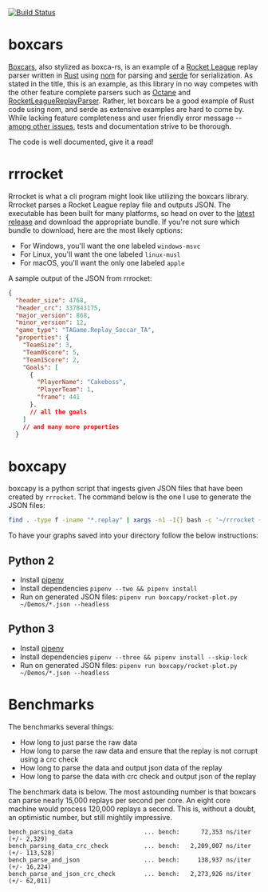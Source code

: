 [![Build
Status](https://travis-ci.org/nickbabcock/boxcars.svg?branch=master)](https://travis-ci.org/nickbabcock/boxcars)

# boxcars

[Boxcars](https://github.com/nickbabcock/boxcars), also stylized as boxca-rs,
is an example of a [Rocket League](http://www.rocketleaguegame.com/) replay
parser written in [Rust](https://www.rust-lang.org/en-US/) using
[nom](https://github.com/Geal/nom) for parsing and
[serde](https://github.com/serde-rs/serde) for serialization. As stated in the
title, this is an example, as this library in no way competes with the other
feature complete parsers such as [Octane](https://github.com/tfausak/octane)
and
[RocketLeagueReplayParser](https://github.com/jjbott/RocketLeagueReplayParser).
Rather, let boxcars be a good example of Rust code using nom, and serde as
extensive examples are hard to come by. While lacking feature completeness and
user friendly error message -- [among other
issues](https://github.com/nickbabcock/boxcars/issues), tests and documentation
strive to be thorough.

The code is well documented, give it a read!

# rrrocket

Rrrocket is what a cli program might look like utilizing the boxcars library.
Rrrocket parses a Rocket League replay file and outputs JSON. The executable
has been built for many platforms, so head on over to the [latest
release](https://github.com/nickbabcock/boxcars/releases/latest) and download
the appropriate bundle. If you're not sure which bundle to download, here are
the most likely options:

- For Windows, you'll want the one labeled `windows-msvc`
- For Linux, you'll want the one labeled `linux-musl`
- For macOS, you'll want the only one labeled `apple`

A sample output of the JSON from rrrocket:

```json
{
  "header_size": 4768,
  "header_crc": 337843175,
  "major_version": 868,
  "minor_version": 12,
  "game_type": "TAGame.Replay_Soccar_TA",
  "properties": {
    "TeamSize": 3,
    "Team0Score": 5,
    "Team1Score": 2,
    "Goals": [
      {
        "PlayerName": "Cakeboss",
        "PlayerTeam": 1,
        "frame": 441
      },
      // all the goals
    ]
    // and many more properties
  }
```

# boxcapy

boxcapy is a python script that ingests given JSON files that have been created
by `rrrocket`. The command below is the one I use to generate the JSON files:

```bash
find . -type f -iname "*.replay" | xargs -n1 -I{} bash -c '~/rrrocket {} > {}.json'
```

To have your graphs saved into your directory follow the below instructions:

## Python 2

- Install [pipenv](https://docs.pipenv.org/install.html#installing-pipenv)
- Install dependencies `pipenv --two && pipenv install`
- Run on generated JSON files: `pipenv run boxcapy/rocket-plot.py ~/Demos/*.json --headless`

## Python 3

- Install [pipenv](https://docs.pipenv.org/install.html#installing-pipenv)
- Install dependencies `pipenv --three && pipenv install --skip-lock`
- Run on generated JSON files: `pipenv run boxcapy/rocket-plot.py ~/Demos/*.json --headless`

# Benchmarks

The benchmarks several things:

- How long to just parse the raw data
- How long to parse the raw data and ensure that the replay is not corrupt using a crc check
- How long to parse the data and output json data of the replay
- How long to parse the data with crc check and output json of the replay

The benchmark data is below. The most astounding number is that boxcars can
parse nearly 15,000 replays per second per core. An eight core machine would
process 120,000 replays a second. This is, without a doubt, an optimistic
number, but still mightily impressive.

```
bench_parsing_data                    ... bench:      72,353 ns/iter (+/- 2,329)
bench_parsing_data_crc_check          ... bench:   2,209,007 ns/iter (+/- 113,528)
bench_parse_and_json                  ... bench:     138,937 ns/iter (+/- 16,224)
bench_parse_and_json_crc_check        ... bench:   2,273,926 ns/iter (+/- 62,011)
```
